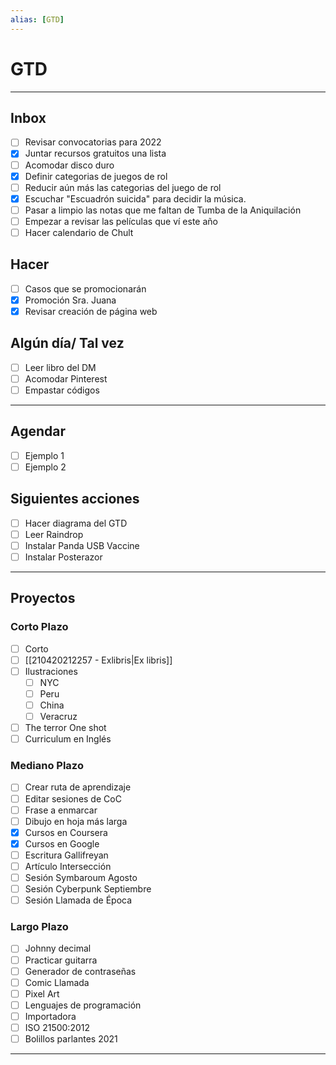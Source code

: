```yaml
---
alias: [GTD]
---
```


# GTD
---

## Inbox
- [ ] Revisar convocatorias para 2022
- [x]  Juntar recursos gratuitos una lista
- [ ]  Acomodar disco duro
- [x]  Definir categorias de juegos de rol
- [ ] Reducir aún más las categorias del juego de rol
- [x] Escuchar "Escuadrón suicida" para decidir la música.
- [ ] Pasar a limpio las notas que me faltan de Tumba de la Aniquilación
- [ ] Empezar a revisar las películas que ví este año
- [ ] Hacer calendario de Chult

## Hacer
- [ ] Casos que se promocionarán
- [x] Promoción Sra. Juana
- [x] Revisar creación de página web

## Algún día/ Tal vez
- [ ] Leer libro del DM
- [ ] Acomodar Pinterest
- [ ] Empastar códigos

---

## Agendar
- [ ] Ejemplo 1
- [ ] Ejemplo 2

## Siguientes acciones
- [ ] Hacer diagrama del GTD
- [ ] Leer Raindrop
- [ ] Instalar Panda USB Vaccine
- [ ] Instalar Posterazor

---

## Proyectos

### Corto Plazo
- [ ] Corto
- [ ] [[210420212257 - Exlibris|Ex libris]]
- [ ] Ilustraciones
	- [ ] NYC
	- [ ] Peru
	- [ ] China
	- [ ] Veracruz
- [ ] The terror One shot
- [ ] Curriculum en Inglés

### Mediano Plazo
- [ ] Crear ruta de aprendizaje
- [ ] Editar sesiones de CoC
- [ ] Frase a enmarcar
- [ ] Dibujo en hoja más larga
- [x] Cursos en Coursera
- [x] Cursos en Google
- [ ] Escritura Gallifreyan
- [ ] Artículo Intersección
- [ ] Sesión Symbaroum Agosto
- [ ] Sesión Cyberpunk Septiembre
- [ ] Sesión Llamada de Época

### Largo Plazo
- [ ] Johnny decimal
- [ ] Practicar guitarra
- [ ] Generador de contraseñas
- [ ] Comic Llamada
- [ ] Pixel Art
- [ ] Lenguajes de programación
- [ ] Importadora
- [ ] ISO 21500:2012
- [ ] Bolillos parlantes 2021

---
